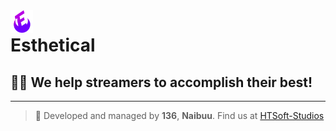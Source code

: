 <img style="float: left;" height=36px src="./assets/img/favicon.png">

# Esthetical

## 🌙🎑 We help streamers to accomplish their best!

___

> 🌊 Developed and managed by **136**, **Naibuu**. Find us at [HTSoft-Studios](https://htssoft.tk/ "Redirect to htssoft.tk")